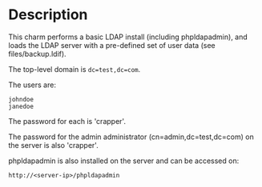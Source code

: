 # Description

This charm performs a basic LDAP install (including phpldapadmin), and loads
the LDAP server with a pre-defined set of user data (see files/backup.ldif).

The top-level domain is `dc=test,dc=com`.

The users are:

    johndoe
    janedoe

The password for each is 'crapper'.

The password for the admin administrator (cn=admin,dc=test,dc=com) on the
server is also 'crapper'.

phpldapadmin is also installed on the server and can be accessed on:

    http://<server-ip>/phpldapadmin

